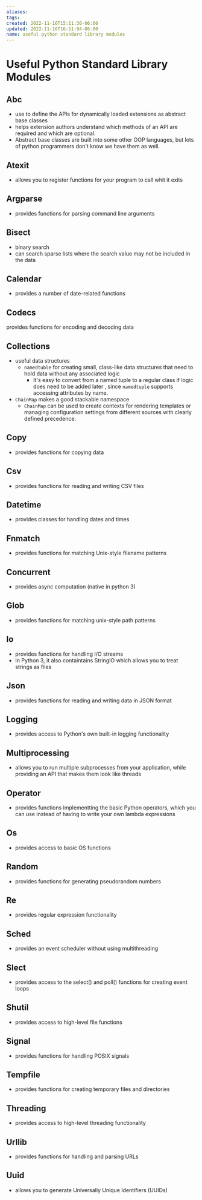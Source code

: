 ```yaml
---
aliases: 
tags: 
created: 2022-11-16T15:11:30-06:00
updated: 2022-11-16T16:51:04-06:00
name: useful python standard library modules
---
```

# Useful Python Standard Library Modules
## Abc
- use to define the APIs for dynamically loaded extensions as abstract base classes
- helps extension authors understand which methods of an API are required and which are optional.
- Abstract base classes are built into some other OOP languages, but lots of python programmers don't know we have them as well.

## Atexit
- allows you to register functions for your program to call whit it exits

## Argparse
- provides functions for parsing command line arguments

## Bisect
- binary search
- can search sparse lists where the search value may not be included in the data

## Calendar
- provides a number of date-related functions

## Codecs
provides functions for encoding and decoding data

## Collections
- useful data structures
	- `namedtuble` for creating small, class-like data structures that need to hold data without any associated logic
		- It's easy to convert from a named tuple to a regular class if logic does need to be added later , since `namedtuple` supports accessing attributes by name.
- `ChainMap` makes a good stackable namespace
	- `ChainMap` can be used to create contexts for rendering templates or managing configuration settings from different sources with clearly defined precedence.

## Copy
- provides functions for copying data

## Csv
- provides functions for reading and writing CSV files

## Datetime
- provides classes for handling dates and times

## Fnmatch
- provides functions for matching Unix-style filename patterns

## Concurrent
- provides async computation (native in python 3)

## Glob
- provides functions for matching unix-style path patterns

## Io
- provides functions for handling I/O streams
- In Python 3, it also containtains StringIO which allows you to treat strings as files

## Json
- provides functions for reading and writing data in JSON format

## Logging
- provides access to Python's own built-in logging functionality

## Multiprocessing
- allows you to run multiple subprocesses from your application, while providing an API that makes them look like threads

## Operator
- provides functions implementting the basic Python operators, which you can use instead of having to write your own lambda expressions

## Os
- provides access to basic OS functions

## Random
- provides functions for generating pseudorandom numbers

## Re
- provides regular expression functionality

## Sched
- provides an event scheduler without using multithreading

## Slect
- provides access to the select() and poll() functions for creating event loops

## Shutil
- provides access to high-level file functions

## Signal
- provides functions for handling POSIX signals

## Tempfile
- provides functions for creating temporary files and directories

## Threading
- provides access to high-level threading functionality

## Urllib
- provides functions for handling and parsing URLs

## Uuid
- allows you to generate Universally Unique Identifiers (UUIDs)